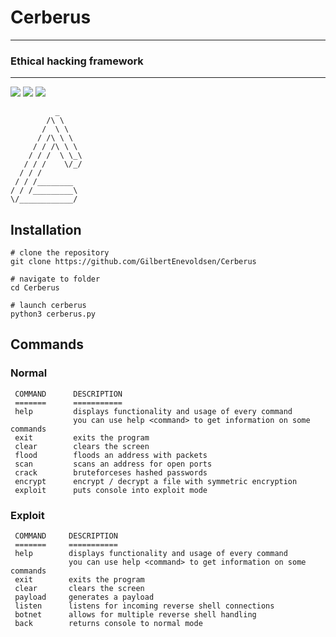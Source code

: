 # Cerberus

---

###  Ethical hacking framework

---

 <a title="Python version"><img src="https://img.shields.io/badge/python-3.9-green.svg"></a> <a title="Cerberus version"><img src="https://img.shields.io/badge/version-1.3.0-orange.svg"></a> <a title="Supported system"><img src="https://img.shields.io/badge/systems-windows linux mac-blue.svg"></a>

```
          _     
        /\ \    
       /  \ \   
      / /\ \ \  
     / / /\ \ \ 
    / / /  \ \_\
   / / /    \/_/
  / / /         
 / / /________  
/ / /_________\
\/____________/
```

Installation
---

```
# clone the repository
git clone https://github.com/GilbertEnevoldsen/Cerberus

# navigate to folder
cd Cerberus

# launch cerberus
python3 cerberus.py
```

Commands
---

### Normal

```
 COMMAND      DESCRIPTION
 =======      ===========
 help         displays functionality and usage of every command
              you can use help <command> to get information on some commands
 exit         exits the program
 clear        clears the screen
 flood        floods an address with packets
 scan         scans an address for open ports
 crack        bruteforceses hashed passwords
 encrypt      encrypt / decrypt a file with symmetric encryption
 exploit      puts console into exploit mode
```

### Exploit

```
 COMMAND     DESCRIPTION
 =======     ===========
 help        displays functionality and usage of every command
             you can use help <command> to get information on some commands
 exit        exits the program
 clear       clears the screen
 payload     generates a payload
 listen      listens for incoming reverse shell connections
 botnet      allows for multiple reverse shell handling
 back        returns console to normal mode
```

